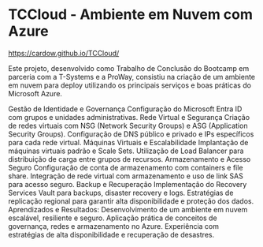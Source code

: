 # TCCloud - Ambiente em Nuvem com Azure

https://cardow.github.io/TCCloud/

Este projeto, desenvolvido como Trabalho de Conclusão do Bootcamp em parceria com a T-Systems e a ProWay, consistiu na criação de um ambiente em nuvem para deploy utilizando os principais serviços e boas práticas do Microsoft Azure.

Gestão de Identidade e Governança
Configuração do Microsoft Entra ID com grupos e unidades administrativas.
Rede Virtual e Segurança
Criação de redes virtuais com NSG (Network Security Groups) e ASG (Application Security Groups).
Configuração de DNS público e privado e IPs específicos para cada rede virtual.
Máquinas Virtuais e Escalabilidade
Implantação de máquinas virtuais padrão e Scale Sets.
Utilização de Load Balancer para distribuição de carga entre grupos de recursos.
Armazenamento e Acesso Seguro
Configuração de conta de armazenamento com containers e file share.
Integração de rede virtual com armazenamento e uso de link SAS para acesso seguro.
Backup e Recuperação
Implementação do Recovery Services Vault para backups, disaster recovery e logs.
Estratégias de replicação regional para garantir alta disponibilidade e proteção dos dados.
Aprendizados e Resultados: Desenvolvimento de um ambiente em nuvem escalável, resiliente e seguro. Aplicação prática de conceitos de governança, redes e armazenamento no Azure. Experiência com estratégias de alta disponibilidade e recuperação de desastres.
